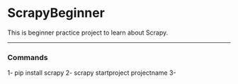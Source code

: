 # ScrapyBeginner
This is beginner practice project to learn about Scrapy.
<hr>
<h3>Commands</h3>
1- pip install scrapy
2- scrapy startproject projectname
3-












